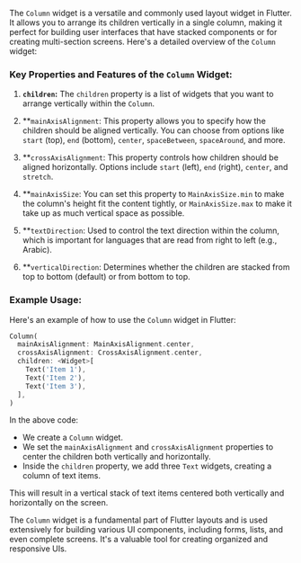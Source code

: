 The `Column` widget is a versatile and commonly used layout widget in Flutter. It allows you to arrange its children vertically in a single column, making it perfect for building user interfaces that have stacked components or for creating multi-section screens. Here's a detailed overview of the `Column` widget:

### Key Properties and Features of the `Column` Widget:

1. **`children`:** The `children` property is a list of widgets that you want to arrange vertically within the `Column`.

2. **`mainAxisAlignment`: This property allows you to specify how the children should be aligned vertically. You can choose from options like `start` (top), `end` (bottom), `center`, `spaceBetween`, `spaceAround`, and more.

3. **`crossAxisAlignment`: This property controls how children should be aligned horizontally. Options include `start` (left), `end` (right), `center`, and `stretch`.

4. **`mainAxisSize`: You can set this property to `MainAxisSize.min` to make the column's height fit the content tightly, or `MainAxisSize.max` to make it take up as much vertical space as possible.

5. **`textDirection`: Used to control the text direction within the column, which is important for languages that are read from right to left (e.g., Arabic).

6. **`verticalDirection`: Determines whether the children are stacked from top to bottom (default) or from bottom to top.

### Example Usage:

Here's an example of how to use the `Column` widget in Flutter:

```dart
Column(
  mainAxisAlignment: MainAxisAlignment.center,
  crossAxisAlignment: CrossAxisAlignment.center,
  children: <Widget>[
    Text('Item 1'),
    Text('Item 2'),
    Text('Item 3'),
  ],
)
```

In the above code:

- We create a `Column` widget.
- We set the `mainAxisAlignment` and `crossAxisAlignment` properties to center the children both vertically and horizontally.
- Inside the `children` property, we add three `Text` widgets, creating a column of text items.

This will result in a vertical stack of text items centered both vertically and horizontally on the screen.

The `Column` widget is a fundamental part of Flutter layouts and is used extensively for building various UI components, including forms, lists, and even complete screens. It's a valuable tool for creating organized and responsive UIs.